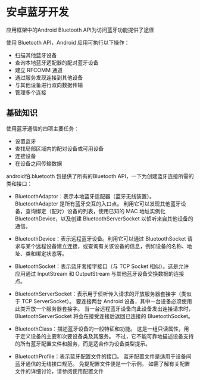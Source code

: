 # 安卓蓝牙开发

应用框架中的Android Bluetooth API为访问蓝牙功能提供了途径

使用 Bluetooth API，Android 应用可执行以下操作：

* 扫描其他蓝牙设备
* 查询本地蓝牙适配器的配对蓝牙设备
* 建立 RFCOMM 通道
* 通过服务发现连接到其他设备
* 与其他设备进行双向数据传输
* 管理多个连接

## 基础知识

使用蓝牙通信的四项主要任务：

* 设置蓝牙
* 查找局部区域内的配对设备或可用设备
* 连接设备
* 在设备之间传输数据

android怕.bluetooth 包提供了所有的Bluetooth API，一下为创建蓝牙连接所需的类和接口：

* BluetoothAdaptor：表示本地蓝牙适配器（蓝牙无线装置）。 BluetoothAdapter 是所有蓝牙交互的入口点。 利用它可以发现其他蓝牙设备，查询绑定（配对）设备的列表，使用已知的 MAC 地址实例化 BluetoothDevice，以及创建 BluetoothServerSocket 以侦听来自其他设备的通信。

* BluetoothDevice：表示远程蓝牙设备。利用它可以通过 BluetoothSocket 请求与某个远程设备建立连接，或查询有关该设备的信息，例如设备的名称、地址、类和绑定状态等。

* BluetoothSocket：表示蓝牙套接字接口（与 TCP Socket 相似）。这是允许应用通过 InputStream 和 OutputStream 与其他蓝牙设备交换数据的连接点。

* BluetoothServerSocket：表示用于侦听传入请求的开放服务器套接字（类似于 TCP ServerSocket）。 要连接两台 Android 设备，其中一台设备必须使用此类开放一个服务器套接字。 当一台远程蓝牙设备向此设备发出连接请求时， BluetoothServerSocket 将会在接受连接后返回已连接的 BluetoothSocket。

* BluetoothClass：描述蓝牙设备的一般特征和功能。 这是一组只读属性，用于定义设备的主要和次要设备类及其服务。 不过，它不能可靠地描述设备支持的所有蓝牙配置文件和服务，而是适合作为设备类型提示。

* BluetoothProfile：表示蓝牙配置文件的接口。 蓝牙配置文件是适用于设备间蓝牙通信的无线接口规范。 免提配置文件便是一个示例。 如需了解有关配置文件的详细讨论，请参阅使用配置文件



